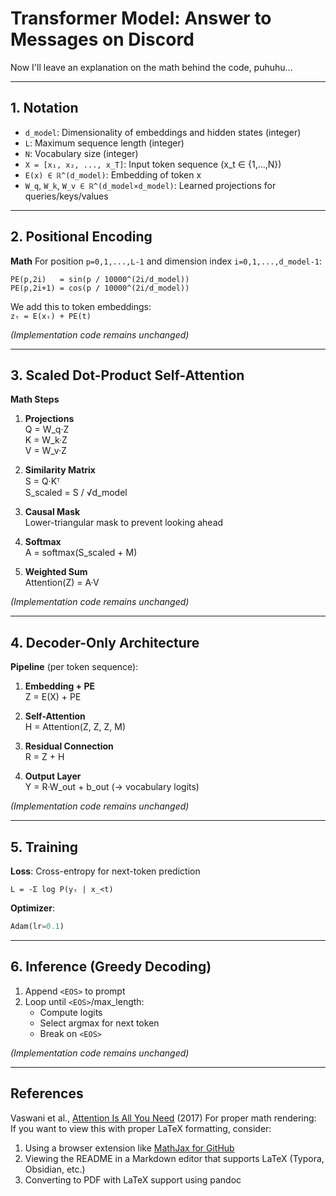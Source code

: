 # Transformer Model: Answer to Messages on Discord

Now I'll leave an explanation on the math behind the code, puhuhu...

---

## 1. Notation

- `d_model`: Dimensionality of embeddings and hidden states (integer)
- `L`: Maximum sequence length (integer)
- `N`: Vocabulary size (integer)
- `X = [x₁, x₂, ..., x_T]`: Input token sequence (x_t ∈ {1,...,N})
- `E(x) ∈ ℝ^(d_model)`: Embedding of token x
- `W_q`, `W_k`, `W_v ∈ ℝ^(d_model×d_model)`: Learned projections for queries/keys/values

---

## 2. Positional Encoding

**Math** For position `p=0,1,...,L-1` and dimension index `i=0,1,...,d_model-1`:

```
PE(p,2i)   = sin(p / 10000^(2i/d_model))
PE(p,2i+1) = cos(p / 10000^(2i/d_model))
```

We add this to token embeddings:  
`zₜ = E(xₜ) + PE(t)`

*(Implementation code remains unchanged)*

---

## 3. Scaled Dot-Product Self-Attention

**Math Steps**

1. **Projections**  
   Q = W_q·Z  
   K = W_k·Z  
   V = W_v·Z

2. **Similarity Matrix**  
   S = Q·Kᵀ  
   S_scaled = S / √d_model

3. **Causal Mask**  
   Lower-triangular mask to prevent looking ahead

4. **Softmax**  
   A = softmax(S_scaled + M)

5. **Weighted Sum**  
   Attention(Z) = A·V

*(Implementation code remains unchanged)*

---

## 4. Decoder-Only Architecture

**Pipeline** (per token sequence):

1. **Embedding + PE**  
   Z = E(X) + PE

2. **Self-Attention**  
   H = Attention(Z, Z, Z, M)

3. **Residual Connection**  
   R = Z + H

4. **Output Layer**  
   Y = R·W_out + b_out  (→ vocabulary logits)

*(Implementation code remains unchanged)*

---

## 5. Training

**Loss**: Cross-entropy for next-token prediction  
```
L = -Σ log P(yₜ | x_<t)
```

**Optimizer**:  
```python
Adam(lr=0.1)
```

---

## 6. Inference (Greedy Decoding)

1. Append `<EOS>` to prompt
2. Loop until `<EOS>`/max_length:
   - Compute logits
   - Select argmax for next token
   - Break on `<EOS>`

*(Implementation code remains unchanged)*

---

## References

Vaswani et al., [Attention Is All You Need](https://arxiv.org/abs/1706.03762) (2017)
For proper math rendering:  
If you want to view this with proper LaTeX formatting, consider:
1. Using a browser extension like [MathJax for GitHub](https://github.com/orsharir/github-mathjax)
2. Viewing the README in a Markdown editor that supports LaTeX (Typora, Obsidian, etc.)
3. Converting to PDF with LaTeX support using pandoc
